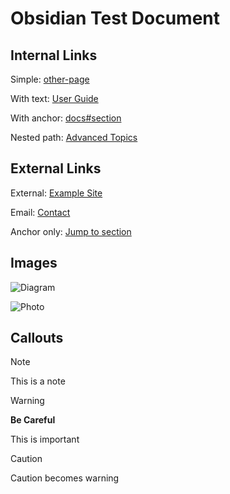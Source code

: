 # Obsidian Test Document

## Internal Links

Simple: [other-page](other-page.md)

With text: [User Guide](user-guide.md)

With anchor: [docs#section](docs.md#section)

Nested path: [Advanced Topics](../topics/advanced.md)

## External Links

External: [Example Site](https://example.com)

Email: [Contact](mailto:test@example.com)

Anchor only: [Jump to section](#local)

## Images

![Diagram](diagram.png)

![Photo](images/photo.jpg "My Photo")

## Callouts

> [!NOTE]
>
> This is a note

> [!WARNING]
>
> **Be Careful**
>
> This is important

> [!CAUTION]
>
> Caution becomes warning
